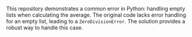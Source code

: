 This repository demonstrates a common error in Python: handling empty lists when calculating the average. The original code lacks error handling for an empty list, leading to a `ZeroDivisionError`. The solution provides a robust way to handle this case.